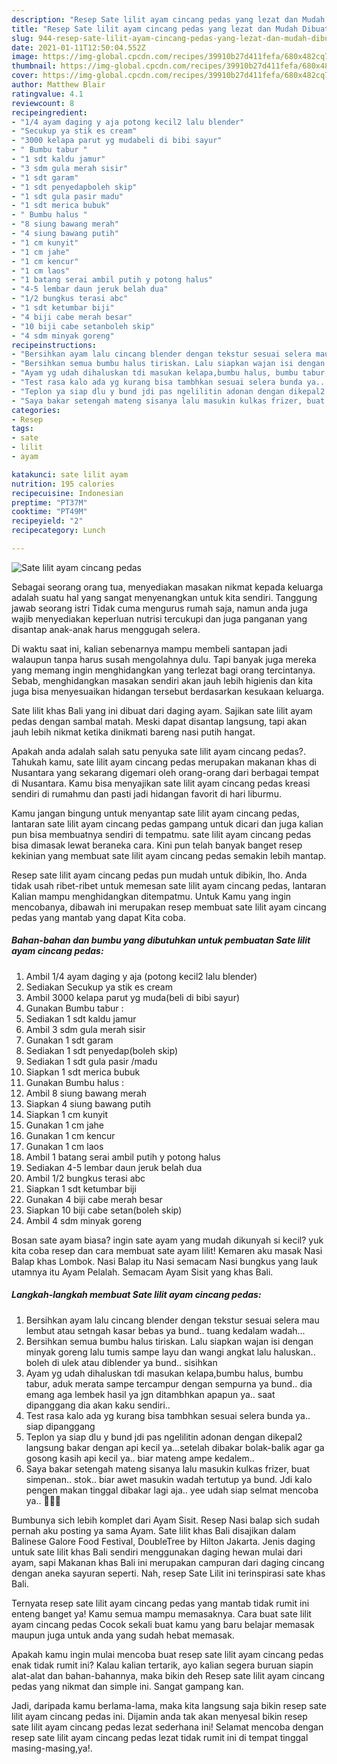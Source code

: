 ```yaml
---
description: "Resep Sate lilit ayam cincang pedas yang lezat dan Mudah Dibuat"
title: "Resep Sate lilit ayam cincang pedas yang lezat dan Mudah Dibuat"
slug: 944-resep-sate-lilit-ayam-cincang-pedas-yang-lezat-dan-mudah-dibuat
date: 2021-01-11T12:50:04.552Z
image: https://img-global.cpcdn.com/recipes/39910b27d411fefa/680x482cq70/sate-lilit-ayam-cincang-pedas-foto-resep-utama.jpg
thumbnail: https://img-global.cpcdn.com/recipes/39910b27d411fefa/680x482cq70/sate-lilit-ayam-cincang-pedas-foto-resep-utama.jpg
cover: https://img-global.cpcdn.com/recipes/39910b27d411fefa/680x482cq70/sate-lilit-ayam-cincang-pedas-foto-resep-utama.jpg
author: Matthew Blair
ratingvalue: 4.1
reviewcount: 8
recipeingredient:
- "1/4 ayam daging y aja potong kecil2 lalu blender"
- "Secukup ya stik es cream"
- "3000 kelapa parut yg mudabeli di bibi sayur"
- " Bumbu tabur "
- "1 sdt kaldu jamur"
- "3 sdm gula merah sisir"
- "1 sdt garam"
- "1 sdt penyedapboleh skip"
- "1 sdt gula pasir madu"
- "1 sdt merica bubuk"
- " Bumbu halus "
- "8 siung bawang merah"
- "4 siung bawang putih"
- "1 cm kunyit"
- "1 cm jahe"
- "1 cm kencur"
- "1 cm laos"
- "1 batang serai ambil putih y potong halus"
- "4-5 lembar daun jeruk belah dua"
- "1/2 bungkus terasi abc"
- "1 sdt ketumbar biji"
- "4 biji cabe merah besar"
- "10 biji cabe setanboleh skip"
- "4 sdm minyak goreng"
recipeinstructions:
- "Bersihkan ayam lalu cincang blender dengan tekstur sesuai selera mau lembut atau setngah kasar bebas ya bund.. tuang kedalam wadah..."
- "Bersihkan semua bumbu halus tiriskan. Lalu siapkan wajan isi dengan minyak goreng lalu tumis sampe layu dan wangi angkat lalu haluskan.. boleh di ulek atau diblender ya bund.. sisihkan"
- "Ayam yg udah dihaluskan tdi masukan kelapa,bumbu halus, bumbu tabur, aduk merata sampe tercampur dengan sempurna ya bund.. dia emang aga lembek hasil ya jgn ditambhkan apapun ya.. saat dipanggang dia akan kaku sendiri.."
- "Test rasa kalo ada yg kurang bisa tambhkan sesuai selera bunda ya.. siap dipanggang"
- "Teplon ya siap dlu y bund jdi pas ngelilitin adonan dengan dikepal2 langsung bakar dengan api kecil ya...setelah dibakar bolak-balik agar ga gosong kasih api kecil ya.. biar mateng ampe kedalem.."
- "Saya bakar setengah mateng sisanya lalu masukin kulkas frizer, buat simpenan.. stok.. biar awet masukin wadah tertutup ya bund. Jdi kalo pengen makan tinggal dibakar lagi aja.. yee udah siap selmat mencoba ya.. 🙏👩‍🍳"
categories:
- Resep
tags:
- sate
- lilit
- ayam

katakunci: sate lilit ayam 
nutrition: 195 calories
recipecuisine: Indonesian
preptime: "PT37M"
cooktime: "PT49M"
recipeyield: "2"
recipecategory: Lunch

---
```



![Sate lilit ayam cincang pedas](https://img-global.cpcdn.com/recipes/39910b27d411fefa/680x482cq70/sate-lilit-ayam-cincang-pedas-foto-resep-utama.jpg)

Sebagai seorang orang tua, menyediakan masakan nikmat kepada keluarga adalah suatu hal yang sangat menyenangkan untuk kita sendiri. Tanggung jawab seorang istri Tidak cuma mengurus rumah saja, namun anda juga wajib menyediakan keperluan nutrisi tercukupi dan juga panganan yang disantap anak-anak harus menggugah selera.

Di waktu  saat ini, kalian sebenarnya mampu membeli santapan jadi walaupun tanpa harus susah mengolahnya dulu. Tapi banyak juga mereka yang memang ingin menghidangkan yang terlezat bagi orang tercintanya. Sebab, menghidangkan masakan sendiri akan jauh lebih higienis dan kita juga bisa menyesuaikan hidangan tersebut berdasarkan kesukaan keluarga. 

Sate lilit khas Bali yang ini dibuat dari daging ayam. Sajikan sate lilit ayam pedas dengan sambal matah. Meski dapat disantap langsung, tapi akan jauh lebih nikmat ketika dinikmati bareng nasi putih hangat.

Apakah anda adalah salah satu penyuka sate lilit ayam cincang pedas?. Tahukah kamu, sate lilit ayam cincang pedas merupakan makanan khas di Nusantara yang sekarang digemari oleh orang-orang dari berbagai tempat di Nusantara. Kamu bisa menyajikan sate lilit ayam cincang pedas kreasi sendiri di rumahmu dan pasti jadi hidangan favorit di hari liburmu.

Kamu jangan bingung untuk menyantap sate lilit ayam cincang pedas, lantaran sate lilit ayam cincang pedas gampang untuk dicari dan juga kalian pun bisa membuatnya sendiri di tempatmu. sate lilit ayam cincang pedas bisa dimasak lewat beraneka cara. Kini pun telah banyak banget resep kekinian yang membuat sate lilit ayam cincang pedas semakin lebih mantap.

Resep sate lilit ayam cincang pedas pun mudah untuk dibikin, lho. Anda tidak usah ribet-ribet untuk memesan sate lilit ayam cincang pedas, lantaran Kalian mampu menghidangkan ditempatmu. Untuk Kamu yang ingin mencobanya, dibawah ini merupakan resep membuat sate lilit ayam cincang pedas yang mantab yang dapat Kita coba.

<!--inarticleads1-->

##### Bahan-bahan dan bumbu yang dibutuhkan untuk pembuatan Sate lilit ayam cincang pedas:

1. Ambil 1/4 ayam daging y aja (potong kecil2 lalu blender)
1. Sediakan Secukup ya stik es cream
1. Ambil 3000 kelapa parut yg muda(beli di bibi sayur)
1. Gunakan  Bumbu tabur :
1. Sediakan 1 sdt kaldu jamur
1. Ambil 3 sdm gula merah sisir
1. Gunakan 1 sdt garam
1. Sediakan 1 sdt penyedap(boleh skip)
1. Sediakan 1 sdt gula pasir /madu
1. Siapkan 1 sdt merica bubuk
1. Gunakan  Bumbu halus :
1. Ambil 8 siung bawang merah
1. Siapkan 4 siung bawang putih
1. Siapkan 1 cm kunyit
1. Gunakan 1 cm jahe
1. Gunakan 1 cm kencur
1. Gunakan 1 cm laos
1. Ambil 1 batang serai ambil putih y potong halus
1. Sediakan 4-5 lembar daun jeruk belah dua
1. Ambil 1/2 bungkus terasi abc
1. Siapkan 1 sdt ketumbar biji
1. Gunakan 4 biji cabe merah besar
1. Siapkan 10 biji cabe setan(boleh skip)
1. Ambil 4 sdm minyak goreng


Bosan sate ayam biasa? ingin sate ayam yang mudah dikunyah si kecil? yuk kita coba resep dan cara membuat sate ayam lilit! Kemaren aku masak Nasi Balap khas Lombok. Nasi Balap itu Nasi semacam Nasi bungkus yang lauk utamnya itu Ayam Pelalah. Semacam Ayam Sisit yang khas Bali. 

<!--inarticleads2-->

##### Langkah-langkah membuat Sate lilit ayam cincang pedas:

1. Bersihkan ayam lalu cincang blender dengan tekstur sesuai selera mau lembut atau setngah kasar bebas ya bund.. tuang kedalam wadah...
1. Bersihkan semua bumbu halus tiriskan. Lalu siapkan wajan isi dengan minyak goreng lalu tumis sampe layu dan wangi angkat lalu haluskan.. boleh di ulek atau diblender ya bund.. sisihkan
1. Ayam yg udah dihaluskan tdi masukan kelapa,bumbu halus, bumbu tabur, aduk merata sampe tercampur dengan sempurna ya bund.. dia emang aga lembek hasil ya jgn ditambhkan apapun ya.. saat dipanggang dia akan kaku sendiri..
1. Test rasa kalo ada yg kurang bisa tambhkan sesuai selera bunda ya.. siap dipanggang
1. Teplon ya siap dlu y bund jdi pas ngelilitin adonan dengan dikepal2 langsung bakar dengan api kecil ya...setelah dibakar bolak-balik agar ga gosong kasih api kecil ya.. biar mateng ampe kedalem..
1. Saya bakar setengah mateng sisanya lalu masukin kulkas frizer, buat simpenan.. stok.. biar awet masukin wadah tertutup ya bund. Jdi kalo pengen makan tinggal dibakar lagi aja.. yee udah siap selmat mencoba ya.. 🙏👩‍🍳


Bumbunya sich lebih komplet dari Ayam Sisit. Resep Nasi balap sich sudah pernah aku posting ya sama Ayam. Sate lilit khas Bali disajikan dalam Balinese Galore Food Festival, DoubleTree by Hilton Jakarta. Jenis daging untuk sate lilit khas Bali sendiri menggunakan daging hewan mulai dari ayam, sapi Makanan khas Bali ini merupakan campuran dari daging cincang dengan aneka sayuran seperti. Nah, resep Sate Lilit ini terinspirasi sate khas Bali. 

Ternyata resep sate lilit ayam cincang pedas yang mantab tidak rumit ini enteng banget ya! Kamu semua mampu memasaknya. Cara buat sate lilit ayam cincang pedas Cocok sekali buat kamu yang baru belajar memasak maupun juga untuk anda yang sudah hebat memasak.

Apakah kamu ingin mulai mencoba buat resep sate lilit ayam cincang pedas enak tidak rumit ini? Kalau kalian tertarik, ayo kalian segera buruan siapin alat-alat dan bahan-bahannya, maka bikin deh Resep sate lilit ayam cincang pedas yang nikmat dan simple ini. Sangat gampang kan. 

Jadi, daripada kamu berlama-lama, maka kita langsung saja bikin resep sate lilit ayam cincang pedas ini. Dijamin anda tak akan menyesal bikin resep sate lilit ayam cincang pedas lezat sederhana ini! Selamat mencoba dengan resep sate lilit ayam cincang pedas lezat tidak rumit ini di tempat tinggal masing-masing,ya!.


